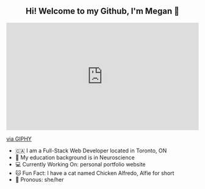 <h2 align='center'> Hi! Welcome to my Github, I'm Megan 🌸 </h2>

<div style="width:100%;height:0;padding-bottom:56%;position:relative;"><iframe src="https://giphy.com/embed/L1R1tvI9svkIWwpVYr" width="100%" height="100%" style="position:absolute" frameBorder="0" class="giphy-embed" allowFullScreen></iframe></div><p><a href="https://giphy.com/gifs/Pluralsight-computer-technology-coding-L1R1tvI9svkIWwpVYr">via GIPHY</a></p>

- 🇨🇦 I am a Full-Stack Web Developer located in Toronto, ON
- 🧠 My education background is in Neuroscience
- 💻 Currently Working On: personal portfolio website
- 🐱 Fun Fact: I have a cat named Chicken Alfredo, Alfie for short
- 🌈 Pronous: she/her
